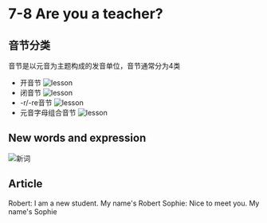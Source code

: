 # 7-8 Are you a teacher?

## 音节分类

音节是以元音为主题构成的发音单位，音节通常分为4类
- 开音节
    ![lesson](./img/开音节.png)
- 闭音节
    ![lesson](./img/开音节.png)
- -r/-re音节
    ![lesson](./img/开音节.png)
- 元音字母组合音节
    ![lesson](./img/开音节.png)


## New words and expression
![新词](./img/lesson7.png)


## Article

Robert: I am  a new student. My name's Robert
Sophie: Nice to meet you. My name's Sophie